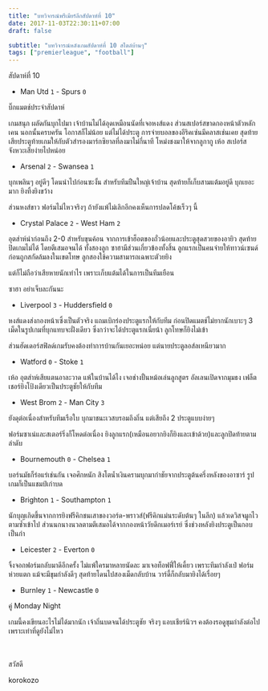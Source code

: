 ```yaml
---
title: "บทวิจารณ์พรีเมียร์ลีกสัปดาห์ที่ 10"
date: 2017-11-03T22:30:11+07:00
draft: false

subtitle: "บทวิจารณ์หลังเกมสัปดาห์ที่ 10 สไตล์บ้านๆ"
tags: ["premierleague", "football"]
---
```


สัปดาห์ที่ 10

+ Man Utd `1` - Spurs `0`

บิ๊กแมตช์ประจำสัปดาห์

เกมสนุก ผลัดกันบุกไปมา เจ้าบ้านไม่ได้อุดเหมือนนัดที่เจอหงส์แดง ส่วนสเปอร์สขาดกองหน้าตัวหลัก เคน นอกนั้นครบครัน โอกาสก็ไม่น้อย แต่ไม่ได้ประตู การจ่ายบอลของอีริคเซ่นมีคลาสเช่นเคย สุดท้ายเสียประตูท้ายเกมให้กับตัวสำรองมาร์กซิยาลที่ลงมาไม่กี่นาที โหม่งชงมาให้จากลูกากู เห้อ สเปอร์สจังหวะเสียง่ายไปหน่อย

+ Arsenal `2` - Swansea  `1`

บุกเพลินๆ อยู่ดีๆ โดนนำไปก่อนซะงั้น สำหรับทีมปืนใหญ่เจ้าบ้าน สุดท้ายก็เก็บสามแต้มอยู่ดี บุกเยอะมาก ยิงทิ้งยิงขว้าง

ส่วนหงส์ขาว ฟอร์มไม่ไหวจริงๆ ถ้ายังแพ้ไม่เลิกอีกคงเห็นการปลดโค้ชเร็วๆ นี้

+ Crystal Palace `2` - West Ham `2`

อุตส่าห์นำก่อนถึง 2-0 สำหรับขุนค้อน จากการเข้าฮ็อตของถั่วน้อยและประตูสุดสวยของอายิว สุดท้ายปิดเกมไม่ได้ โดยตีเสมอจนได้ ทั้งสองลูก ซาฮามีส่วนเกี่ยวข้องทั้งสิ้น ลูกแรกเป็นคนจ่ายให้ทาวน์เซนด์ก่อนถูกสกัดล้มลงในเขตโทษ ลูกสองใช้ความสามารถเฉพาะตัวยยิง

แต่ก็ไม่ถือว่าเสียหายนักเท่าไร เพราะเก็บแต้มได้ในการเป็นทีมเยือน

ซาฮา อย่าเจ็บละกันนะ

+ Liverpool `3` - Huddersfield `0`

หงส์แดงส่งกองหน้าเซิ้งเป็นตัวจริง แถมเบิกร่องประตูแรกให้กับทีม ก่อนปิดแมตช์ไม่ยากนักเบาะๆ 3 เม็ดในรูปเกมที่บุกแทบจะฝั่งเดียว
ซึ่งกว่าจะได้ประตูแรกเนี่ยน้า ลูกโทษก็ยิงไม่เข้า

ส่วนฮัดเดอร์สฟิลด์เกมรับคงต้องทำการบ้านกันเยอะหน่อย แต่นายประตูลอส์ลเหนียวมาก

+ Watford `0` - Stoke `1`

เห้อ อุตส่าห์เสียแตนอาละวาด แพ้ในบ้านได้ไง เจอช่างปั้นหม้อเล่นลูกสูตร อัลเลนเปิดจากมุมธง เฟล็ตเชอร์ยิงโป้งเดียวเป็นประตูชัยให้กับทีม

+ West Brom `2` - Man City `3`

ยังดุต่อเนื่องสำหรับทีมเรือใบ บุกมาชนะเวสบรอมถึงถิ่น แต่เสียถึง 2 ประตูแบบง่ายๆ

ฟอร์มซาเน่และสเตอร์ริ่งก็โหดต่อเนื่อง ยิงลูกแรก(เหมือนอยากยิงก็ยิงและเข้าด้วย)และลูกปิดท้ายตามลำดับ

+ Bournemouth `0` - Chelsea `1`

บอร์นมัธก็ร่อแร่เช่นกัน เจอศึกหนัก สิงโตน้ำเงินครามบุกมากำชัยจากประตูต้นครึ่งหลังของอาซาร์ รูปเกมก็เป็นแชมป์เก่าบด

+ Brighton `1` - Southampton `1`

นักบุญเกิดขึ้นจากการยิงฟรีคิกชนเสาของวอร์ด-พราวส์(ฟรีคิกแม่นระดับต้นๆ ในลีก) แล้วเดวิสจมูกไวตามซ้ำเข้าไป
ส่วนนกนางนวลตามตีเสมอได้จากกองหน้าวัยดึกเมอร์เรย์ ซึ่งช่วงหลังยิงประตูเป็นกอบเป็นกำ

+ Leicester `2` - Everton `0`

จิ้งจอกฟอร์มกลับมาดีอีกครั้ง ไม่แพ้ใครมาหลายนัดละ มาเจอท็อฟฟี่ให้เคี้ยว เพราะทีมกำลังเป๋ ฟอร์มห่วยแตก แม้จะมีขุมกำลังดีๆ
สุดท้ายโดนไปสองเม็ดกลับบ้าน วาร์ดี้ก็กลับมายิงได้เรื่อยๆ

+ Burnley `1` - Newcastle `0`

คู่ Monday Night

เกมนี้คงเขียนอะไรไม่ได้มากนัก เจ้าถิ่นบดจนได้ประตูชัย จริงๆ แอบเชียร์นิวฯ คงต้องรอดูขุมกำลังต่อไป เพราะเท่าที่ดูยังไม่ไหว

<br><br>
สวัสดี

korokozo
